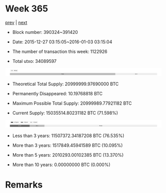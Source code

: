 # Week 365

[prev](week0364.md) | [next](week0366.md)

- Block number: 390324~391420

- Date: 2015-12-27 03:15:05~2016-01-03 03:15:04

- The number of transaction this week: 1122926

- Total utxo: 34089597

![](../images/mined_week0365.png)

- Theoretical Total Supply: 20999999.97690000 BTC

- Permanently Disappeared: 10.19768818 BTC

- Maximum Possible Total Supply: 20999989.77921182 BTC

- Current Supply: 15035514.80231182 BTC (71.598%)

![](../images/year_week0365.png)


- Less than 3 years: 11507372.34187208 BTC (76.535%)

- More than 3 years: 1517849.45941589 BTC (10.095%)

- More than 5 years: 2010293.00102385 BTC (13.370%)

- More than 10 years: 0.00000000 BTC (0.000%)

# Remarks

